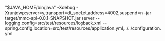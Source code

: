 "$JAVA_HOME/bin/java" -Xdebug -Xrunjdwp:server=y,transport=dt_socket,address=4002,suspend=n -jar target/mmc-api-0.0.1-SNAPSHOT.jar server --logging.config=src/test/resources/logback.xml --spring.config.location=src/test/resources/application.yml,../../configuration.yml

